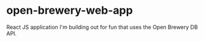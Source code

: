# open-brewery-web-app
React JS application I'm building out for fun that uses the Open Brewery DB API. 
